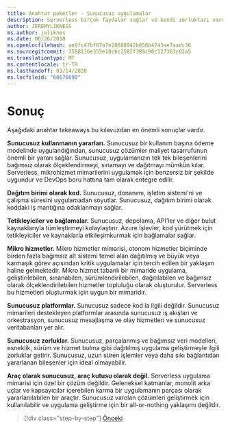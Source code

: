 ```yaml
---
title: Anahtar paketler - Sunucusuz uygulamalar
description: Serverless birçok faydalar sağlar ve kendi zorlukları vardır. Bu kılavuzdan önemli paketlerin bir özeti.
author: JEREMYLIKNESS
ms.author: jeliknes
ms.date: 06/26/2018
ms.openlocfilehash: ae9fc47bf07a7e28688942b856b4743ae7aadc36
ms.sourcegitcommit: 7588136e355e10cbc2582f389c90c127363c02a5
ms.translationtype: MT
ms.contentlocale: tr-TR
ms.lasthandoff: 03/14/2020
ms.locfileid: "68676690"
---
```

# <a name="conclusion"></a>Sonuç

Aşağıdaki anahtar takeaways bu kılavuzdan en önemli sonuçlar vardır.

**Sunucusuz kullanmanın yararları.** Sunucusuz bir kullanım başına ödeme modelinde uygulandığından, sunucusuz çözümler maliyet tasarrufunun önemli bir yararı sağlar. Sunucusuz, uygulamanızın tek tek bileşenlerini bağımsız olarak ölçeklendirmeyi, sınamayı ve dağıtmayı mümkün kılar. Serverless, mikrohizmet mimarilerini uygulamak için benzersiz bir şekilde uygundur ve DevOps boru hattına tam olarak entegre edilir.

**Dağıtım birimi olarak kod.** Sunucusuz, donanımı, işletim sistemi'ni ve çalışma süresini uygulamadan soyutlar. Sunucusuz, dağıtım birimi olarak koddaki iş mantığına odaklanmayı sağlar.

**Tetikleyiciler ve bağlamalar.** Sunucusuz, depolama, API'ler ve diğer bulut kaynaklarıyla tümleştirmeyi kolaylaştırır. Azure İşlevler, kod yürütmek için tetikleyiciler ve kaynaklarla etkileşimkurmak için bağlamalar sağlar.

**Mikro hizmetler.** Mikro hizmetler mimarisi, otonom hizmetler biçiminde birden fazla bağımsız alt sistemi temel alan dağıtılmış ve büyük veya karmaşık görev açısından kritik uygulamalar için tercih edilen bir yaklaşım haline gelmektedir. Mikro hizmet tabanlı bir mimaride uygulama, geliştirilebilen, sınanabilen, sürümlendirilebilen, dağıtılabilen ve bağımsız olarak ölçeklendirilebilen hizmetler topluluğu olarak oluşturulur. Serverless bu hizmetleri oluşturmak için uygun bir mimaridir.

**Sunucusuz platformlar.** Sunucusuz sadece kod la ilgili değildir. Sunucusuz mimarileri destekleyen platformlar arasında sunucusuz iş akışları ve orkestrasyon, sunucusuz mesajlaşma ve olay hizmetleri ve sunucusuz veritabanları yer alır.

**Sunucusuz zorluklar.** Sunucusuz, parçalanmış ve bağımsız veri modelleri, esneklik, sürüm ve hizmet bulma gibi dağıtılmış uygulama geliştirmeyle ilgili zorluklar getirir. Sunucusuz, uzun süren işlemler veya daha sıkı bağlantıdan yararlanan bileşenler için ideal olmayabilir.

**Araç olarak sunucusuz, araç kutusu olarak değil.** Serverless uygulama mimarisi için özel bir çözüm değildir. Geleneksel katmanlar, monolit arka uçlar ve kapsayıcılar içerebilen karma bir uygulamanın parçası olarak yararlanılabilen bir araçtır. Sunucusuz varolan çözümleri geliştirmek için kullanılabilir ve uygulama geliştirme için bir all-or-nothing yaklaşımı değildir.

>[!div class="step-by-step"]
>[Önceki](serverless-business-scenarios.md)
